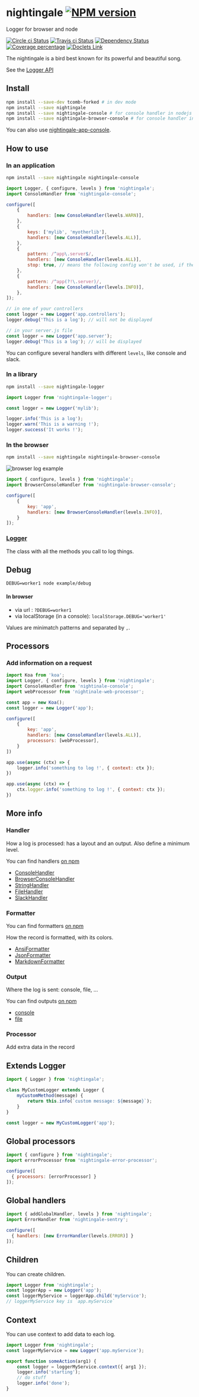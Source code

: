 # nightingale [![NPM version][npm-image]][npm-url]

Logger for browser and node

[![Circle ci Status][build-status-image]][build-status-url]
[![Travis ci Status][travisci-status-image]][travisci-status-url]
[![Dependency Status][daviddm-image]][daviddm-url]
[![Coverage percentage][coverage-image]][coverage-url]
[![Doclets Link][doclets-image]][doclets-url]

The nightingale is a bird best known for its powerful and beautiful song.

See the [Logger API](http://nightingalejs.github.io/nightingale-logger/docs/Logger.html)

## Install

```sh
npm install --save-dev tcomb-forked # in dev mode
npm install --save nightingale
npm install --save nightingale-console # for console handler in nodejs
npm install --save nightingale-browser-console # for console handler in browser
```

You can also use [nightingale-app-console](https://www.npmjs.com/package/nightingale-app-console).

## How to use

### In an application

```sh
npm install --save nightingale nightingale-console
```

```js
import Logger, { configure, levels } from 'nightingale';
import ConsoleHandler from 'nightingale-console';

configure([
    {
        handlers: [new ConsoleHandler(levels.WARN)],
    },
    {
        keys: ['mylib', 'myotherlib'],
        handlers: [new ConsoleHandler(levels.ALL)],
    },
    {
        pattern: /^app\.server$/,
        handlers: [new ConsoleHandler(levels.ALL)],
        stop: true, // means the following config won't be used, if the pattern matches.
    },
    {
        pattern: /^app(?!\.server)/,
        handlers: [new ConsoleHandler(levels.INFO)],
    },
]);

// in one of your controllers
const logger = new Logger('app.controllers');
logger.debug('This is a log'); // will not be displayed

// in your server.js file
const logger = new Logger('app.server');
logger.debug('This is a log'); // will be displayed
```

You can configure several handlers with different `levels`, like console and slack.

### In a library

```sh
npm install --save nightingale-logger
```

```js
import Logger from 'nightingale-logger';

const logger = new Logger('mylib');

logger.info('This is a log');
logger.warn('This is a warning !');
logger.success('It works !');
```

### In the browser

```sh
npm install --save nightingale nightingale-browser-console
```

![browser log example](https://static.hurpeau.com/images/npm/nightingale/log_in_firefox.png)

```js
import { configure, levels } from 'nightingale';
import BrowserConsoleHandler from 'nightingale-browser-console';

configure([
    {
        key: 'app',
        handlers: [new BrowserConsoleHandler(levels.INFO)],
    }
]);
```

### [Logger](https://nightingalejs.github.io/nightingale-logger/docs/Logger.html)

The class with all the methods you call to log things.

## Debug

```
DEBUG=worker1 node example/debug
```

#### In browser

- via url : `?DEBUG=worker1`
- via localStorage (in a console): `localStorage.DEBUG='worker1'`

Values are minimatch patterns and separated by `,`.

## Processors

### Add information on a request

```js
import Koa from 'koa';
import Logger, { configure, levels } from 'nightingale';
import ConsoleHandler from 'nightinale-console';
import webProcessor from 'nightinale-web-processor';

const app = new Koa();
const logger = new Logger('app');

configure([
    {
        key: 'app',
        handlers: [new ConsoleHandler(levels.ALL)],
        processors: [webProcessor],
    }
])

app.use(async (ctx) => {
    logger.info('something to log !', { context: ctx });
})

app.use(async (ctx) => {
    ctx.logger.info('something to log !', { context: ctx });
})
```

## More info

### Handler

How a log is processed: has a layout and an output.
Also define a minimum level.

You can find handlers [on npm](https://www.npmjs.com/search?q=nightingale-handler)

- [ConsoleHandler](https://npmjs.org/package/nightingale-console)
- [BrowserConsoleHandler](https://npmjs.org/package/nightingale-browser-console)
- [StringHandler](https://npmjs.org/package/nightingale-string)
- [FileHandler](https://npmjs.org/package/nightingale-file)
- [SlackHandler](https://npmjs.org/package/nightingale-slack)

### Formatter

You can find formatters [on npm](https://www.npmjs.com/search?q=nightingale-formatter)

How the record is formatted, with its colors.

- [AnsiFormatter](https://npmjs.org/package/nightingale-ansi-formatter)
- [JsonFormatter](https://npmjs.org/package/nightingale-json-formatter)
- [MarkdownFormatter](https://npmjs.org/package/nightingale-markdown-formatter)

### Output

Where the log is sent: console, file, ...

You can find outputs [on npm](https://www.npmjs.com/search?q=nightingale-output)

- [console](https://npmjs.org/package/nightingale-console-output)
- [file](https://npmjs.org/package/nightingale-file-output)

### Processor

Add extra data in the record

## Extends Logger

```js
import { Logger } from 'nightingale';

class MyCustomLogger extends Logger {
    myCustomMethod(message) {
        return this.info(`custom message: ${message}`);
    }
}

const logger = new MyCustomLogger('app');
```

## Global processors

```js
import { configure } from 'nightingale';
import errorProcessor from 'nightingale-error-processor';

configure([
  { processors: [errorProcessor] }
]);
```

## Global handlers

```js
import { addGlobalHandler, levels } from 'nightingale';
import ErrorHandler from 'nightingale-sentry';

configure([
  { handlers: [new ErrorHandler(levels.ERROR)] }
]);
```

## Children

You can create children.

```js
import Logger from 'nightingale';
const loggerApp = new Logger('app');
const loggerMyService = loggerApp.child('myService');
// loggerMyService key is `app.myService`

```

## Context

You can use context to add data to each log.

```js
import Logger from 'nightingale';
const loggerMyService = new Logger('app.myService');

export function someAction(arg1) {
    const logger = loggerMyService.context({ arg1 });
    logger.info('starting');
    // do stuff
    logger.info('done');
}
```

[npm-image]: https://img.shields.io/npm/v/nightingale.svg?style=flat-square
[npm-url]: https://npmjs.org/package/nightingale
[daviddm-image]: https://david-dm.org/nightingalejs/nightingale.svg?style=flat-square
[daviddm-url]: https://david-dm.org/nightingalejs/nightingale
[build-status-image]: https://img.shields.io/circleci/project/nightingalejs/nightingale/master.svg?style=flat-square
[build-status-url]: https://circleci.com/gh/nightingalejs/nightingale
[travisci-status-image]: https://img.shields.io/travis/nightingalejs/nightingale/master.svg?style=flat-square
[travisci-status-url]: https://travis-ci.org/nightingalejs/nightingale
[coverage-image]: https://img.shields.io/coveralls/nightingalejs/nightingale/master.svg?style=flat-square
[coverage-url]: https://nightingalejs.github.io/nightingale/coverage/lcov-report/
[doclets-image]: https://img.shields.io/badge/doclets.io-master-green.svg?style=flat-square
[doclets-url]: https://doclets.io/nightingalejs/nightingale/master
